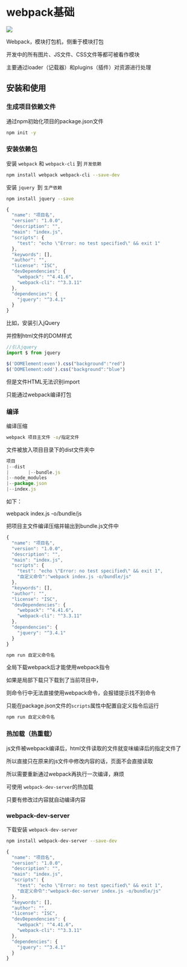 # webpack基础

![](https://upload.wikimedia.org/wikipedia/commons/thumb/9/94/Webpack.svg/1200px-Webpack.svg.png)

Webpack，模块打包机，侧重于模块打包

开发中的所有图片、JS文件、CSS文件等都可被看作模块

主要通过loader（记载器）和plugins（插件）对资源进行处理



## 安装和使用

### 生成项目依赖文件

通过npm初始化项目的package.json文件

```bash
npm init -y
```



### 安装依赖包

安装 `webpack` 和 `webpack-cli` 到 `开发依赖`

```bash
npm install webpack webpack-cli --save-dev
```

安装 `jquery `到 `生产依赖`

```bash
npm install jquery --save
```



```js
{
  "name": "项目名",
  "version": "1.0.0",
  "description": "",
  "main": "index.js",
  "scripts": {
    "test": "echo \"Error: no test specified\" && exit 1"
  },
  "keywords": [],
  "author": "",
  "license": "ISC",
  "devDependencies": {
    "webpack": "^4.41.6"，
    "webpack-cli": "^3.3.11"
  },
  "dependencies": {
    "jquery": "^3.4.1"
  }
}
```



比如，安装引入jQuery

并控制html文件的DOM样式

```js
//引入jquery
import $ from jquery

$('DOMElement:even').css("background":"red")
$('DOMElement:odd').css("background":"blue")
```

但是文件HTML无法识别import

只能通过webpack编译打包



### 编译

编译压缩

```bash
webpack 项目主文件 -o/指定文件
```

文件被放入项目目录下的dist文件夹中

```js
项目
|--dist
|		|--bundle.js
|--node_modules
|--package.json
|--index.js
```

如下：

webpack index.js -o/bundle/js

把项目主文件编译压缩并输出到bundle.js文件中

```js
{
  "name": "项目名",
  "version": "1.0.0",
  "description": "",
  "main": "index.js",
  "scripts": {
    "test": "echo \"Error: no test specified\" && exit 1",
    "自定义命令":"webpack index.js -o/bundle/js"
  },
  "keywords": [],
  "author": "",
  "license": "ISC",
  "devDependencies": {
    "webpack": "^4.41.6"，
    "webpack-cli": "^3.3.11"
  },
  "dependencies": {
    "jquery": "^3.4.1"
  }
}
```

```bash
npm run 自定义命令名 
```





全局下载webpack后才能使用webpack指令

如果是局部下载只下载到了当前项目中，

则命令行中无法直接使用webpack命令，会报错提示找不到命令

只能在package.json文件的`scripts`属性中配置自定义指令后运行

```bash
npm run 自定义命令名 
```



### 热加载（热重载）

js文件被webpack编译后，html文件读取的文件就变味编译后的指定文件了

所以直接只在原来的js文件中修改内容的话，页面不会直接读取

所以需要重新通过webpack再执行一次编译，麻烦

可使用 `webpack-dev-server`的热加载

只要有修改过内容就自动编译内容



###  webpack-dev-server

下载安装 `webpack-dev-server`

```bash
npm install webpack-dev-server --save-dev
```



```js
{
  "name": "项目名",
  "version": "1.0.0",
  "description": "",
  "main": "index.js",
  "scripts": {
    "test": "echo \"Error: no test specified\" && exit 1",
    "自定义命令":"webpack-dec-server index.js -o/bundle/js"
  },
  "keywords": [],
  "author": "",
  "license": "ISC",
  "devDependencies": {
    "webpack": "^4.41.6"，
    "webpack-cli": "^3.3.11"
  },
  "dependencies": {
    "jquery": "^3.4.1"
  }
}
```